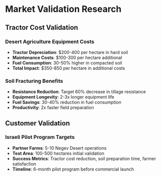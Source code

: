 # Market Validation Research

## Tractor Cost Validation
### Desert Agriculture Equipment Costs
- **Tractor Depreciation**: $200-400 per hectare in hard soil
- **Maintenance Costs**: $100-300 per hectare additional
- **Fuel Consumption**: 30-50% higher in compacted soil
- **Total Impact**: $350-850 per hectare in additional costs

### Soil Fracturing Benefits
- **Resistance Reduction**: Target 60% decrease in tillage resistance
- **Equipment Longevity**: 2-3x longer equipment life
- **Fuel Savings**: 30-40% reduction in fuel consumption
- **Productivity**: 2x faster field preparation

## Customer Validation
### Israeli Pilot Program Targets
- **Partner Farms**: 5-10 Negev Desert operations
- **Test Area**: 100-500 hectares initial validation
- **Success Metrics**: Tractor cost reduction, soil preparation time, farmer satisfaction
- **Timeline**: 6-month pilot program before commercial launch